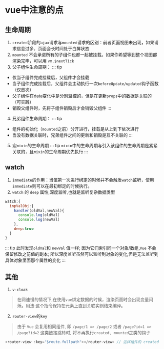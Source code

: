 # vue中注意的点

## 生命周期
1. `created`阶段的`ajax`请求与`mounted`请求的区别：前者页面视图未出现，如果请求信息过多，页面会长时间处于白屏状态
2. `mounted` 不会承诺所有的子组件也都一起被挂载。如果你希望等到整个视图都渲染完毕，可以用 `vm.$nextTick`
3. 父子组件生命周期：
::: tip
- 仅当子组件完成挂载后，父组件才会挂载
- 当子组件完成挂载后，父组件会主动执行一次`beforeUpdate/updated`钩子函数（仅首次）
- 父子组件在data变化中是分别监控的，但是在更新`props`中的数据是关联的（可实践）
- 销毁父组件时，先将子组件销毁后才会销毁父组件
:::

4. 兄弟组件生命周期：
::: tip
- 组件的初始化（`mounted`之前）分开进行，挂载是从上到下依次进行
- 当没有数据关联时，兄弟组件之间的更新和销毁是互不关联的
:::

5. 宏`mixin`的生命周期
::: tip
`mixin`中的生命周期与引入该组件的生命周期是紧紧关联的，且`mixin`的生命周期优先执行
:::

## watch
1. `immediate`的作用：当值第一次进行绑定的时候并不会触发`watch`监听，使用`immediate`则可以在最初绑定的时候执行。
2. `watch` 的 `deep` 属性,深度监听,也就是监听复杂数据类型
```js
watch:{
  inpValObj:{
    handler(oldVal,newVal){
      console.log(oldVal)
      console.log(newVal)
    },
    deep:true
  }
}
```
::: tip
此时发现`oldVal`和 `newVal` 值一样;
因为它们索引同一个对象/数组,`Vue` 不会保留修改之前值的副本;
所以深度监听虽然可以监听到对象的变化,但是无法监听到具体对象里面那个属性的变化
:::

## 其他
1. `v-cloak`
> 在网速慢的情况下,在使用`vue`绑定数据的时候，渲染页面时会出现变量闪烁。用法:这个指令保持在元素上直到关联实例结束编译。

2. `router-view`的`key`
> 由于 `Vue` 会复用相同组件, 即 `/page/1 => /page/2` 或者 `/page?id=1 => /page?id=2` 这类链接跳转时, 将不再执行`created, mounted`之类的钩子

```js
<router-view :key="$route.fullpath"></router-view> // 这样组件的 created 和 mounted 就都会执行
```
